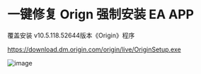 # 一键修复 Orign 强制安装 EA APP

覆盖安装 v10.5.118.52644版本《Origin》程序

https://download.dm.origin.com/origin/live/OriginSetup.exe

![image](https://user-images.githubusercontent.com/28080853/225231472-a389dc89-d938-49c3-aae3-40bbeae22cee.png)
